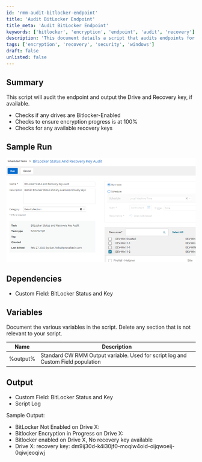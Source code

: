 ```yaml
---
id: 'rmm-audit-bitlocker-endpoint'
title: 'Audit BitLocker Endpoint'
title_meta: 'Audit BitLocker Endpoint'
keywords: ['bitlocker', 'encryption', 'endpoint', 'audit', 'recovery']
description: 'This document details a script that audits endpoints for BitLocker status, checking if drives are BitLocker-enabled, ensuring encryption is complete, and retrieving any available recovery keys. It provides a comprehensive overview of the script’s functionality, dependencies, and expected output.'
tags: ['encryption', 'recovery', 'security', 'windows']
draft: false
unlisted: false
---
```

## Summary

This script will audit the endpoint and output the Drive and Recovery key, if available.

- Checks if any drives are Bitlocker-Enabled
- Checks to ensure encryption progress is at 100%
- Checks for any available recovery keys

## Sample Run

![Sample Run](../../../static/img/BitLocker-Status-and-Recovery-Key-Audit/image_1.png)

## Dependencies

- Custom Field: BitLocker Status and Key

## Variables

Document the various variables in the script. Delete any section that is not relevant to your script.

| Name       | Description                                                                                       |
|------------|---------------------------------------------------------------------------------------------------|
| %output%   | Standard CW RMM Output variable. Used for script log and Custom Field population                 |

## Output

- Custom Field: BitLocker Status and Key
- Script Log

Sample Output:
- BitLocker Not Enabled on Drive X:
- Bitlocker Encryption in Progress on Drive X:
- Bitlocker enabled on Drive X, No recovery key available
- Drive X: recovery key: dm9ij30d-k4i30jf0-moqiw4oid-oijqwoeij-0qiwjeoqiwj



